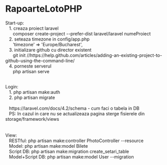 # RapoarteLotoPHP

<p>Start-up:<br />
&nbsp;&nbsp;&nbsp;1. creaza proiect laravel<br />
&nbsp;&nbsp;&nbsp;&nbsp;&nbsp;&nbsp;composer create-project --prefer-dist laravel/laravel numeProiect<br />
&nbsp;&nbsp;&nbsp;2. seteaza timezone in config/app.php<br />
&nbsp;&nbsp;&nbsp;&nbsp;&nbsp;&nbsp;'timezone' => 'Europe/Bucharest',<br />
&nbsp;&nbsp;&nbsp;3. initializare github cu director existent<br />
&nbsp;&nbsp;&nbsp;&nbsp;&nbsp;&nbsp;git init //https://help.github.com/articles/adding-an-existing-project-to-github-using-the-command-line/<br />
&nbsp;&nbsp;&nbsp;4. porneste serverul <br />
&nbsp;&nbsp;&nbsp;&nbsp;&nbsp;&nbsp;php artisan serve</p>

<p> <br />
Login:<br />
&nbsp;&nbsp;&nbsp;1. php artisan make:auth<br />
&nbsp;&nbsp;&nbsp;2. php artisan migrate<br />
 <br />
&nbsp;&nbsp;&nbsp;https://laravel.com/docs/4.2/schema - cum faci o tabela in DB<br />
&nbsp;&nbsp;&nbsp;PS: In cazul in care nu se actualizeaza pagina sterge fisierele din storage/framework/views<br />
 <br />
 <br />
View:<br />
&nbsp;&nbsp;&nbsp;RESTful: php artisan make:controller PhotoController --resource<br />
&nbsp;&nbsp;&nbsp;Model: php artisan make:model Bilete<br />
&nbsp;&nbsp;&nbsp;Script DB: php artisan make:migration create_setari_table<br />
&nbsp;&nbsp;&nbsp;Model+Script DB: php artisan make:model User --migration</p>
